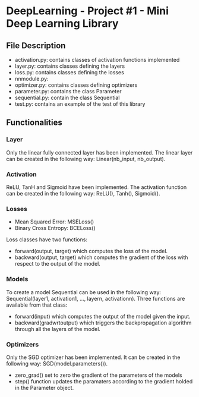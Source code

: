 # DeepLearning - Project #1 - Mini Deep Learning Library

## File Description
<ul>
<li>activation.py: contains classes of activation functions implemented</li>
<li>layer.py: contains classes defining the layers</li>
<li>loss.py: contains classes defining the losses</li>
<li>nnmodule.py: </li>
<li>optimizer.py: contains classes defining optimizers</li>
<li>parameter.py: contains the class Parameter</li>
<li>sequential.py: contain the class Sequential</li>
<li>test.py: contains an example of the test of this library</li>
</ul>

## Functionalities

### Layer

Only the linear fully connected layer has been implemented.
The linear layer can be created in the following way: Linear(nb_input, nb_output).

### Activation

ReLU, TanH and Sigmoid have been implemented.
The activation function can be created in the following way: ReLU(), Tanh(), Sigmoid().

### Losses 
<ul>
<li>Mean Squared Error: MSELoss()</li>
<li>Binary Cross Entropy: BCELoss()</li>
</ul>

Loss classes have two functions: 
<ul>
<li>forward(output, target) which computes the loss of the model.</li>
<li>backward(output, target) which computes the gradient of the loss with respect to the output of the model.</li>
</ul>

### Models

To create a model Sequential can be used in the following way: Sequential(layer1, activation1, ..., layern, activationn).
Three functions are available from that class: 
<ul>
<li>forward(input) which computes the output of the model given the input.</li>
<li>backward(gradwrtoutput) which triggers the backpropagation algorithm through all the layers of the model.</li>
</ul>

### Optimizers

Only the SGD optimizer has been implemented.
It can be created in the following way: SGD(model.parameters()).
<ul>
<li>zero_grad() set to zero the gradient of the parameters of the models</li>
<li>step() function updates the paramaters according to the gradient holded in the Parameter object.</li>
</ul>
